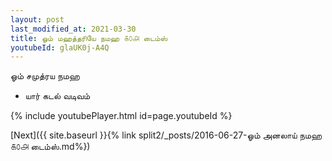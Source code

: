 ```yaml
---
layout: post
last_modified_at: 2021-03-30
title: ஓம் மஹத்தரியே நமஹ ௧௦௮ டைம்ஸ்
youtubeId: glaUK0j-A4Q
---
```

 
 
 ஓம் சமுத்ரய நமஹ  
 
 -  யார் கடல் வடிவம் 
 
  
 
  
 
 
 
 
 
 


{% include youtubePlayer.html id=page.youtubeId %}
 
[Next]({{ site.baseurl }}{% link  split2/_posts/2016-06-27-ஓம் அனலாய் நமஹ ௧௦௮ டைம்ஸ்.md%})
 
